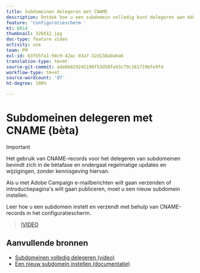```yaml
---
title: Subdomeinen delegeren met CNAME
description: Ontdek hoe u een subdomein volledig kunt delegeren aan Adobe Campaign.
feature: 'Configuratiescherm '
kt: 6014
thumbnail: 326612.jpg
doc-type: feature video
activity: use
team: PM
exl-id: 63f65fa1-94c9-42ac-93a7-32d138a0a6a6
translation-type: tm+mt
source-git-commit: ada0b029245190f53d58fa93c79c161719bfe9fd
workflow-type: tm+mt
source-wordcount: '97'
ht-degree: 100%

---
```


# Subdomeinen delegeren met CNAME (bèta)

>[!IMPORTANT]
>
> Het gebruik van CNAME-records voor het delegeren van subdomeinen bevindt zich in de bètafase en ondergaat regelmatige updates en wijzigingen, zonder kennisgeving hiervan.

Als u met Adobe Campaign e-mailberichten wilt gaan verzenden of introductiepagina&#39;s wilt gaan publiceren, moet u een nieuw subdomein instellen.

Leer hoe u een subdomein instelt en verzendt met behulp van CNAME-records in het configuratiescherm.

>[!VIDEO](https://video.tv.adobe.com/v/326612?quality=12)

## Aanvullende bronnen

* [ Subdomeinen volledig delegeren (video)](./subdomain-delegation.md)
* [Een nieuw subdomein instellen (documentatie)](https://docs.adobe.com/content/help/nl/control-panel/using/subdomains-and-certificates/setting-up-new-subdomain.html)
